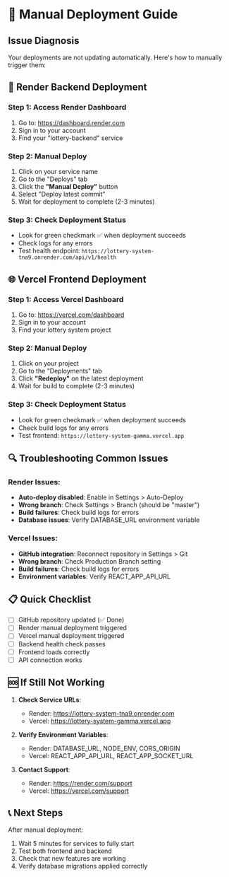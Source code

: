 # 🚀 Manual Deployment Guide

## Issue Diagnosis
Your deployments are not updating automatically. Here's how to manually trigger them:

## 🔧 Render Backend Deployment

### Step 1: Access Render Dashboard
1. Go to: https://dashboard.render.com
2. Sign in to your account
3. Find your "lottery-backend" service

### Step 2: Manual Deploy
1. Click on your service name
2. Go to the "Deploys" tab
3. Click the **"Manual Deploy"** button
4. Select "Deploy latest commit"
5. Wait for deployment to complete (2-3 minutes)

### Step 3: Check Deployment Status
- Look for green checkmark ✅ when deployment succeeds
- Check logs for any errors
- Test health endpoint: `https://lottery-system-tna9.onrender.com/api/v1/health`

## 🌐 Vercel Frontend Deployment

### Step 1: Access Vercel Dashboard
1. Go to: https://vercel.com/dashboard
2. Sign in to your account
3. Find your lottery system project

### Step 2: Manual Deploy
1. Click on your project
2. Go to the "Deployments" tab
3. Click **"Redeploy"** on the latest deployment
4. Wait for build to complete (2-3 minutes)

### Step 3: Check Deployment Status
- Look for green checkmark ✅ when deployment succeeds
- Check build logs for any errors
- Test frontend: `https://lottery-system-gamma.vercel.app`

## 🔍 Troubleshooting Common Issues

### Render Issues:
- **Auto-deploy disabled**: Enable in Settings > Auto-Deploy
- **Wrong branch**: Check Settings > Branch (should be "master")
- **Build failures**: Check build logs for errors
- **Database issues**: Verify DATABASE_URL environment variable

### Vercel Issues:
- **GitHub integration**: Reconnect repository in Settings > Git
- **Wrong branch**: Check Production Branch setting
- **Build failures**: Check build logs for errors
- **Environment variables**: Verify REACT_APP_API_URL

## 📋 Quick Checklist

- [ ] GitHub repository updated (✅ Done)
- [ ] Render manual deployment triggered
- [ ] Vercel manual deployment triggered
- [ ] Backend health check passes
- [ ] Frontend loads correctly
- [ ] API connection works

## 🆘 If Still Not Working

1. **Check Service URLs**:
   - Render: https://lottery-system-tna9.onrender.com
   - Vercel: https://lottery-system-gamma.vercel.app

2. **Verify Environment Variables**:
   - Render: DATABASE_URL, NODE_ENV, CORS_ORIGIN
   - Vercel: REACT_APP_API_URL, REACT_APP_SOCKET_URL

3. **Contact Support**:
   - Render: https://render.com/support
   - Vercel: https://vercel.com/support

## 📞 Next Steps
After manual deployment:
1. Wait 5 minutes for services to fully start
2. Test both frontend and backend
3. Check that new features are working
4. Verify database migrations applied correctly
